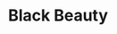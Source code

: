 ---
layout: piece
collection_: jewelry
title: Black Beauty
image: black-beauty.jpg
media: Onyx
dimensions: 28" full size, 14" hanging
description: Black and gray stones with silver clasp.
price: $180
create_date: 2014
---